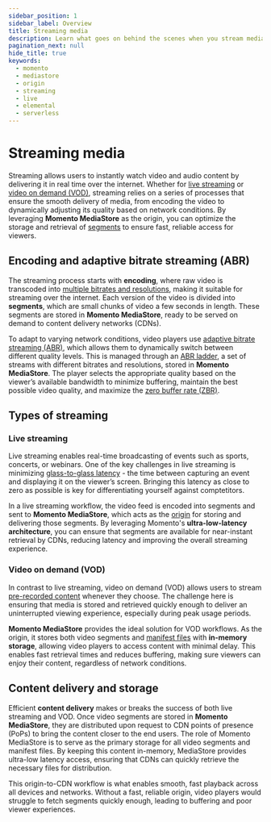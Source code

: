 ```yaml
---
sidebar_position: 1
sidebar_label: Overview
title: Streaming media
description: Learn what goes on behind the scenes when you stream media over the internet
pagination_next: null
hide_title: true
keywords:
  - momento
  - mediastore
  - origin
  - streaming
  - live
  - elemental
  - serverless
---
```


# Streaming media

Streaming allows users to instantly watch video and audio content by delivering it in real time over the internet. Whether for [live streaming](/mediastore/streaming/live-streaming/how-it-works) or [video on demand (VOD)](/mediastore/streaming/video-on-demand/media-storage), streaming relies on a series of processes that ensure the smooth delivery of media, from encoding the video to dynamically adjusting its quality based on network conditions. By leveraging **Momento MediaStore** as the origin, you can optimize the storage and retrieval of [segments](/mediastore/core-concepts/segments) to ensure fast, reliable access for viewers.

## Encoding and adaptive bitrate streaming (ABR)

The streaming process starts with **encoding**, where raw video is transcoded into [multiple bitrates and resolutions](/mediastore/core-concepts/abr-ladder), making it suitable for streaming over the internet. Each version of the video is divided into **segments**, which are small chunks of video a few seconds in length. These segments are stored in **Momento MediaStore**, ready to be served on demand to content delivery networks (CDNs).

To adapt to varying network conditions, video players use [adaptive bitrate streaming (ABR)](/mediastore/performance/adaptive-bitrates/how-it-works), which allows them to dynamically switch between different quality levels. This is managed through an [ABR ladder](/mediastore/core-concepts/abr-ladder), a set of streams with different bitrates and resolutions, stored in **Momento MediaStore**. The player selects the appropriate quality based on the viewer’s available bandwidth to minimize buffering, maintain the best possible video quality, and maximize the [zero buffer rate (ZBR)](/mediastore/core-concepts/zero-buffer-rate).

## Types of streaming

### Live streaming

Live streaming enables real-time broadcasting of events such as sports, concerts, or webinars. One of the key challenges in live streaming is minimizing [glass-to-glass latency](/mediastore/streaming/live-streaming/glass-to-glass-latency) - the time between capturing an event and displaying it on the viewer’s screen. Bringing this latency as close to zero as possible is key for differentiating yourself against comptetitors.

In a live streaming workflow, the video feed is encoded into segments and sent to **Momento MediaStore**, which acts as the [origin](/mediastore/core-concepts/origin) for storing and delivering those segments. By leveraging Momento's **ultra-low-latency architecture**, you can ensure that segments are available for near-instant retrieval by CDNs, reducing latency and improving the overall streaming experience.

### Video on demand (VOD)

In contrast to live streaming, video on demand (VOD) allows users to stream [pre-recorded content](/mediastore/streaming/video-on-demand/media-storage) whenever they choose. The challenge here is ensuring that media is stored and retrieved quickly enough to deliver an uninterrupted viewing experience, especially during peak usage periods.

**Momento MediaStore** provides the ideal solution for VOD workflows. As the origin, it stores both video segments and [manifest files](/mediastore/performance/adaptive-bitrates/dash) with **in-memory storage**, allowing video players to access content with minimal delay. This enables fast retrieval times and reduces buffering, making sure viewers can enjoy their content, regardless of network conditions.

## Content delivery and storage

Efficient **content delivery** makes or breaks the success of both live streaming and VOD. Once video segments are stored in **Momento MediaStore**, they are distributed upon request to CDN points of presence (PoPs) to bring the content closer to the end users. The role of Momento MediaStore is to serve as the primary storage for all video segments and manifest files. By keeping this content in-memory, MediaStore provides ultra-low latency access, ensuring that CDNs can quickly retrieve the necessary files for distribution.

This origin-to-CDN workflow is what enables smooth, fast playback across all devices and networks. Without a fast, reliable origin, video players would struggle to fetch segments quickly enough, leading to buffering and poor viewer experiences.
